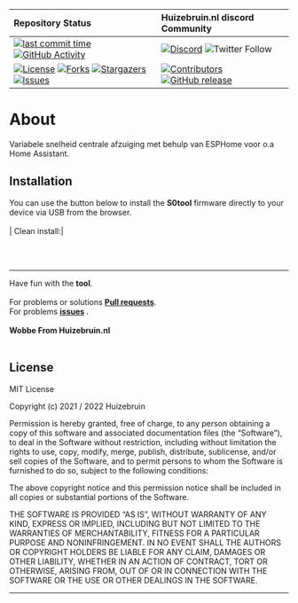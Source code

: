 | Repository Status | Huizebruin.nl discord Community |
| :--- | :--- |
| [![last commit time][github-last-commit]][github-master] [![GitHub Activity][commits-shield]][commits] | [![Discord][discord-shield]][discord] ![Twitter Follow](https://img.shields.io/twitter/follow/huizebruin?style=social) 
|  [![License][license-shield]](LICENSE) [![Forks][forks-shield]][forks-url] [![Stargazers][stars-shield]][stars-url] [![Issues][issues-shield]][issues-url] | [![Contributors][contributors-shield]][contributors-url] [![GitHub release](https://img.shields.io/github/release/huizebruin/centrale-afzuiging.svg)](https://GitHub.com/huizebruin/centrale-afzuiging/releases/)| 
# About

Variabele snelheid centrale afzuiging met behulp van ESPHome voor o.a Home Assistant.

## Installation

You can use the button below to install the <b>S0tool</b> firmware directly to your device via USB from the browser.
<br><br>| Clean install:|  <esp-web-install-button manifest="./manifest.json"></esp-web-install-button>
<script type="module" src="https://unpkg.com/esp-web-tools@5.2.0/dist/web/install-button.js?module"></script>  <br> <br>


***

Have fun with the <b>tool</b>.<br>
 <br> For problems or solutions <b>[Pull requests](https://github.com/huizebruin/centrale-afzuiging/pulls)</b>.<br> 
For problems <b>[issues](https://github.com/huizebruin/centrale-afzuiging/issues) </b> .
<br><br><b>
Wobbe From Huizebruin.nl</b>
<br><br>

## License
MIT License

Copyright (c) 2021 / 2022 Huizebruin

Permission is hereby granted, free of charge, to any person obtaining a copy of this software and associated documentation files (the “Software”), to deal in the Software without restriction, including without limitation the rights to use, copy, modify, merge, publish, distribute, sublicense, and/or sell copies of the Software, and to permit persons to whom the Software is furnished to do so, subject to the following conditions:

The above copyright notice and this permission notice shall be included in all copies or substantial portions of the Software.

THE SOFTWARE IS PROVIDED “AS IS”, WITHOUT WARRANTY OF ANY KIND, EXPRESS OR IMPLIED, INCLUDING BUT NOT LIMITED TO THE WARRANTIES OF MERCHANTABILITY, FITNESS FOR A PARTICULAR PURPOSE AND NONINFRINGEMENT. IN NO EVENT SHALL THE AUTHORS OR COPYRIGHT HOLDERS BE LIABLE FOR ANY CLAIM, DAMAGES OR OTHER LIABILITY, WHETHER IN AN ACTION OF CONTRACT, TORT OR OTHERWISE, ARISING FROM, OUT OF OR IN CONNECTION WITH THE SOFTWARE OR THE USE OR OTHER DEALINGS IN THE SOFTWARE.

***


[esphome]: https://esphome.io/
[commits-shield]: https://img.shields.io/github/commit-activity/m/huizebruin/centrale-afzuiging.svg
[commits]: https://github.com/huizebruin/centrale-afzuiging/commits/main
[github-last-commit]: https://img.shields.io/github/last-commit/huizebruin/centrale-afzuiging.svg?style=plasticr
[github-master]: https://github.com/huizebruin/centrale-afzuiging/commits/main
[license-shield]: https://img.shields.io/github/license/huizebruin/centrale-afzuiging.svg
[discord-shield]: https://img.shields.io/discord/723629686093119650.svg?logo=discord&color=7289da
[discord]: https://discord.gg/g2maSf47Jj
[contributors-url]: https://github.com/huizebruin/centrale-afzuiging/graphs/contributors
[contributors-shield]: https://img.shields.io/github/contributors/huizebruin/centrale-afzuiging.svg
[forks-shield]: https://img.shields.io/github/forks/huizebruin/centrale-afzuiging.svg
[forks-url]: https://github.com/huizebruin/centrale-afzuiging/network/members
[stars-shield]: https://img.shields.io/github/stars/huizebruin/centrale-afzuiging.svg
[stars-url]: https://github.com/huizebruin/centrale-afzuiging/stargazers
[issues-shield]: https://img.shields.io/github/issues/huizebruin/centrale-afzuiging.svg
[issues-url]: https://github.com/huizebruin/centrale-afzuiging/issues
